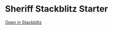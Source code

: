 # Sheriff Stackblitz Starter

<a href="https://stackblitz.com/github/softarc-consulting/sheriff-stackblitz-starter">Open in Stackblitz</a>
